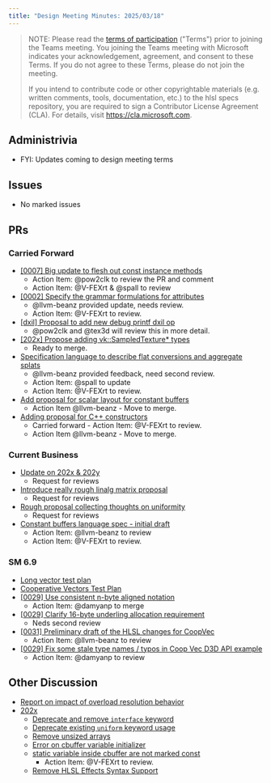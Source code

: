 ```yaml
---
title: "Design Meeting Minutes: 2025/03/18"
---
```


> NOTE: Please read the [terms of participation](DesignMeetingTerms.txt)
> ("Terms") prior to joining the Teams meeting.  You joining the Teams meeting
> with Microsoft indicates your acknowledgement, agreement, and consent to these
> Terms.  If you do not agree to these Terms, please do not join the meeting.
>
> If you intend to contribute code or other copyrightable materials (e.g.
> written comments, tools, documentation, etc.)  to the hlsl specs repository,
> you are required to sign a Contributor License Agreement (CLA).  For details,
> visit https://cla.microsoft.com.

## Administrivia
* FYI: Updates coming to design meeting terms

## Issues
* No marked issues

## PRs

### Carried Forward

* [[0007] Big update to flesh out const instance methods](https://github.com/microsoft/hlsl-specs/pull/34)
  * Action Item: @pow2clk to review the PR and comment
  * Action Item: @V-FEXrt & @spall to review
* [[0002] Specify the grammar formulations for attributes](https://github.com/microsoft/hlsl-specs/pull/65)
  * @llvm-beanz provided update, needs review.
  * Action Item: @V-FEXrt to review.
* [[dxil] Proposal to add new debug printf dxil op](https://github.com/microsoft/hlsl-specs/pull/324)
  * @pow2clk and @tex3d will review this in more detail.
* [[202x] Propose adding vk::SampledTexture* types](https://github.com/microsoft/hlsl-specs/pull/343)
  * Ready to merge.
* [Specification language to describe flat conversions and aggregate splats](https://github.com/microsoft/hlsl-specs/pull/358)
  * @llvm-beanz provided feedback, need second review.
  * Action Item: @spall to update
  * Action Item: @V-FEXrt to review.
* [Add proposal for scalar layout for constant buffers](https://github.com/microsoft/hlsl-specs/pull/317)
  * Action Item @llvm-beanz - Move to merge.
* [Adding proposal for C++ constructors](https://github.com/microsoft/hlsl-specs/pull/325)
  * Carried forward - Action Item: @V-FEXrt to review.
  * Action Item @llvm-beanz - Move to merge.

### Current Business

* [Update on 202x & 202y](https://github.com/microsoft/hlsl-specs/pull/391)
  * Request for reviews
* [Introduce really rough linalg matrix proposal](https://github.com/microsoft/hlsl-specs/pull/404)
  * Request for reviews
* [Rough proposal collecting thoughts on uniformity](https://github.com/microsoft/hlsl-specs/pull/405)
  * Request for reviews
* [Constant buffers language spec - initial draft](https://github.com/microsoft/hlsl-specs/pull/419)
  * Action Item: @llvm-beanz to review
  * Action Item: @V-FEXrt to review.

### SM 6.9

* [Long vector test plan](https://github.com/microsoft/hlsl-specs/pull/421)
* [Cooperative Vectors Test Plan](https://github.com/microsoft/hlsl-specs/pull/428)
* [[0029] Use consistent n-byte aligned notation](https://github.com/microsoft/hlsl-specs/pull/429)
  * Action Item: @damyanp to merge
* [[0029] Clarify 16-byte underling allocation requirement](https://github.com/microsoft/hlsl-specs/pull/430)
  * Neds second review
* [[0031] Preliminary draft of the HLSL changes for CoopVec](https://github.com/microsoft/hlsl-specs/pull/432)
  * Action Item: @llvm-beanz to review
* [[0029] Fix some stale type names / typos in Coop Vec D3D API example](https://github.com/microsoft/hlsl-specs/pull/434)
  * Action Item: @damyanp to review


## Other Discussion

* [Report on impact of overload resolution behavior](https://github.com/microsoft/hlsl-specs/pull/408)
* [202x](https://github.com/microsoft/hlsl-specs/milestone/2)
  * [Deprecate and remove `interface` keyword](https://github.com/microsoft/hlsl-specs/issues/291)
  * [Deprecate existing `uniform` keyword usage ](https://github.com/microsoft/hlsl-specs/issues/135)
  * [Remove unsized arrays](https://github.com/microsoft/hlsl-specs/issues/141)
  * [Error on cbuffer variable initializer](https://github.com/microsoft/hlsl-specs/issues/259)
  * [static variable inside cbuffer are not marked const](https://github.com/microsoft/hlsl-specs/issues/351)
    * Action Item: @V-FEXrt to review.
  * [Remove HLSL Effects Syntax
    Support](https://github.com/microsoft/hlsl-specs/issues/380)
